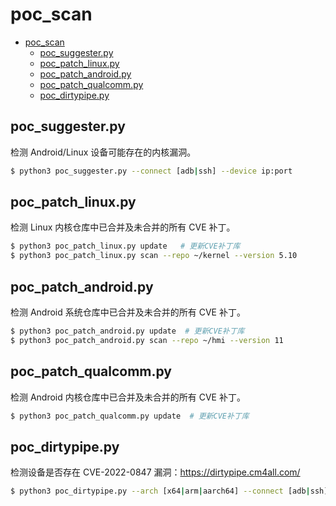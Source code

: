 # poc_scan

- [poc_scan](#poc_scan)
  - [poc_suggester.py](#poc_suggesterpy)
  - [poc_patch_linux.py](#poc_patch_linuxpy)
  - [poc_patch_android.py](#poc_patch_androidpy)
  - [poc_patch_qualcomm.py](#poc_patch_qualcommpy)
  - [poc_dirtypipe.py](#poc_dirtypipepy)

## poc_suggester.py

检测 Android/Linux 设备可能存在的内核漏洞。

```sh
$ python3 poc_suggester.py --connect [adb|ssh] --device ip:port
```

## poc_patch_linux.py

检测 Linux 内核仓库中已合并及未合并的所有 CVE 补丁。

```sh
$ python3 poc_patch_linux.py update   # 更新CVE补丁库
$ python3 poc_patch_linux.py scan --repo ~/kernel --version 5.10
```

## poc_patch_android.py

检测 Android 系统仓库中已合并及未合并的所有 CVE 补丁。

```sh
$ python3 poc_patch_android.py update  # 更新CVE补丁库
$ python3 poc_patch_android.py scan --repo ~/hmi --version 11
```

## poc_patch_qualcomm.py

检测 Android 内核仓库中已合并及未合并的所有 CVE 补丁。

```sh
$ python3 poc_patch_qualcomm.py update  # 更新CVE补丁库
```

## poc_dirtypipe.py

检测设备是否存在 CVE-2022-0847 漏洞：https://dirtypipe.cm4all.com/

```sh
$ python3 poc_dirtypipe.py --arch [x64|arm|aarch64] --connect [adb|ssh] --device ip:port
```
